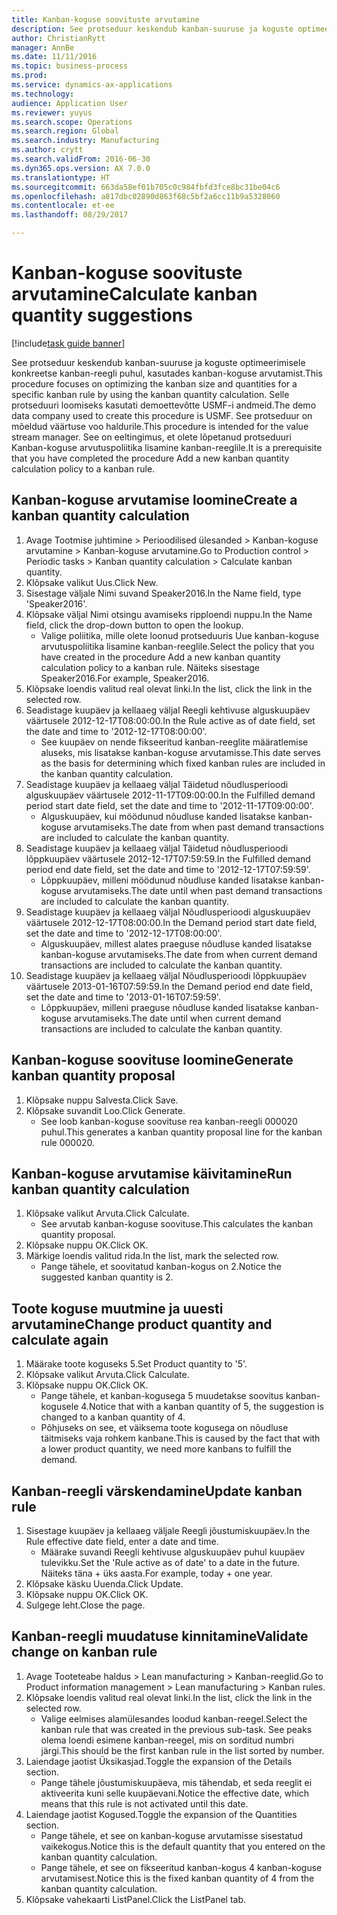 ```yaml
--- 
title: Kanban-koguse soovituste arvutamine
description: See protseduur keskendub kanban-suuruse ja koguste optimeerimisele konkreetse kanban-reegli puhul, kasutades kanban-koguse arvutamist.
author: ChristianRytt
manager: AnnBe
ms.date: 11/11/2016
ms.topic: business-process
ms.prod: 
ms.service: dynamics-ax-applications
ms.technology: 
audience: Application User
ms.reviewer: yuyus
ms.search.scope: Operations
ms.search.region: Global
ms.search.industry: Manufacturing
ms.author: crytt
ms.search.validFrom: 2016-06-30
ms.dyn365.ops.version: AX 7.0.0
ms.translationtype: HT
ms.sourcegitcommit: 663da58ef01b705c0c984fbfd3fce8bc31be04c6
ms.openlocfilehash: a817dbc02890d863f68c5bf2a6cc11b9a5328060
ms.contentlocale: et-ee
ms.lasthandoff: 08/29/2017

---
```

# <a name="calculate-kanban-quantity-suggestions"></a><span data-ttu-id="f10a8-103">Kanban-koguse soovituste arvutamine</span><span class="sxs-lookup"><span data-stu-id="f10a8-103">Calculate kanban quantity suggestions</span></span>

[!include[task guide banner](../../includes/task-guide-banner.md)]

<span data-ttu-id="f10a8-104">See protseduur keskendub kanban-suuruse ja koguste optimeerimisele konkreetse kanban-reegli puhul, kasutades kanban-koguse arvutamist.</span><span class="sxs-lookup"><span data-stu-id="f10a8-104">This procedure focuses on optimizing the kanban size and quantities for a specific kanban rule by using the kanban quantity calculation.</span></span> <span data-ttu-id="f10a8-105">Selle protseduuri loomiseks kasutati demoettevõtte USMF-i andmeid.</span><span class="sxs-lookup"><span data-stu-id="f10a8-105">The demo data company used to create this procedure is USMF.</span></span> <span data-ttu-id="f10a8-106">See protseduur on mõeldud väärtuse voo haldurile.</span><span class="sxs-lookup"><span data-stu-id="f10a8-106">This procedure is intended for the value stream manager.</span></span> <span data-ttu-id="f10a8-107">See on eeltingimus, et olete lõpetanud protseduuri Kanban-koguse arvutuspoliitika lisamine kanban-reeglile.</span><span class="sxs-lookup"><span data-stu-id="f10a8-107">It is a prerequisite that you have completed the procedure Add a new kanban quantity calculation policy to a kanban rule.</span></span>


## <a name="create-a-kanban-quantity-calculation"></a><span data-ttu-id="f10a8-108">Kanban-koguse arvutamise loomine</span><span class="sxs-lookup"><span data-stu-id="f10a8-108">Create a kanban quantity calculation</span></span>
1. <span data-ttu-id="f10a8-109">Avage Tootmise juhtimine > Perioodilised ülesanded > Kanban-koguse arvutamine > Kanban-koguse arvutamine.</span><span class="sxs-lookup"><span data-stu-id="f10a8-109">Go to Production control > Periodic tasks > Kanban quantity calculation > Calculate kanban quantity.</span></span>
2. <span data-ttu-id="f10a8-110">Klõpsake valikut Uus.</span><span class="sxs-lookup"><span data-stu-id="f10a8-110">Click New.</span></span>
3. <span data-ttu-id="f10a8-111">Sisestage väljale Nimi suvand Speaker2016.</span><span class="sxs-lookup"><span data-stu-id="f10a8-111">In the Name field, type 'Speaker2016'.</span></span>
4. <span data-ttu-id="f10a8-112">Klõpsake väljal Nimi otsingu avamiseks ripploendi nuppu.</span><span class="sxs-lookup"><span data-stu-id="f10a8-112">In the Name field, click the drop-down button to open the lookup.</span></span>
    * <span data-ttu-id="f10a8-113">Valige poliitika, mille olete loonud protseduuris Uue kanban-koguse arvutuspoliitika lisamine kanban-reeglile.</span><span class="sxs-lookup"><span data-stu-id="f10a8-113">Select the policy that you have created in the procedure Add a new kanban quantity calculation policy to a kanban rule.</span></span> <span data-ttu-id="f10a8-114">Näiteks sisestage Speaker2016.</span><span class="sxs-lookup"><span data-stu-id="f10a8-114">For example, Speaker2016.</span></span>  
5. <span data-ttu-id="f10a8-115">Klõpsake loendis valitud real olevat linki.</span><span class="sxs-lookup"><span data-stu-id="f10a8-115">In the list, click the link in the selected row.</span></span>
6. <span data-ttu-id="f10a8-116">Seadistage kuupäev ja kellaaeg väljal Reegli kehtivuse alguskuupäev väärtusele 2012-12-17T08:00:00.</span><span class="sxs-lookup"><span data-stu-id="f10a8-116">In the Rule active as of date field, set the date and time to '2012-12-17T08:00:00'.</span></span>
    * <span data-ttu-id="f10a8-117">See kuupäev on nende fikseeritud kanban-reeglite määratlemise aluseks, mis lisatakse kanban-koguse arvutamisse.</span><span class="sxs-lookup"><span data-stu-id="f10a8-117">This date serves as the basis for determining which fixed kanban rules are included in the kanban quantity calculation.</span></span>  
7. <span data-ttu-id="f10a8-118">Seadistage kuupäev ja kellaaeg väljal Täidetud nõudlusperioodi alguskuupäev väärtusele 2012-11-17T09:00:00.</span><span class="sxs-lookup"><span data-stu-id="f10a8-118">In the Fulfilled demand period start date field, set the date and time to '2012-11-17T09:00:00'.</span></span>
    * <span data-ttu-id="f10a8-119">Alguskuupäev, kui möödunud nõudluse kanded lisatakse kanban-koguse arvutamiseks.</span><span class="sxs-lookup"><span data-stu-id="f10a8-119">The date from when past demand transactions are included to calculate the kanban quantity.</span></span>  
8. <span data-ttu-id="f10a8-120">Seadistage kuupäev ja kellaaeg väljal Täidetud nõudlusperioodi lõppkuupäev väärtusele 2012-12-17T07:59:59.</span><span class="sxs-lookup"><span data-stu-id="f10a8-120">In the Fulfilled demand period end date field, set the date and time to '2012-12-17T07:59:59'.</span></span>
    * <span data-ttu-id="f10a8-121">Lõppkuupäev, milleni möödunud nõudluse kanded lisatakse kanban-koguse arvutamiseks.</span><span class="sxs-lookup"><span data-stu-id="f10a8-121">The date until when past demand transactions are included to calculate the kanban quantity.</span></span>  
9. <span data-ttu-id="f10a8-122">Seadistage kuupäev ja kellaaeg väljal Nõudlusperioodi alguskuupäev väärtusele 2012-12-17T08:00:00.</span><span class="sxs-lookup"><span data-stu-id="f10a8-122">In the Demand period start date field, set the date and time to '2012-12-17T08:00:00'.</span></span>
    * <span data-ttu-id="f10a8-123">Alguskuupäev, millest alates praeguse nõudluse kanded lisatakse kanban-koguse arvutamiseks.</span><span class="sxs-lookup"><span data-stu-id="f10a8-123">The date from when current demand transactions are included to calculate the kanban quantity.</span></span>  
10. <span data-ttu-id="f10a8-124">Seadistage kuupäev ja kellaaeg väljal Nõudlusperioodi lõppkuupäev väärtusele 2013-01-16T07:59:59.</span><span class="sxs-lookup"><span data-stu-id="f10a8-124">In the Demand period end date field, set the date and time to '2013-01-16T07:59:59'.</span></span>
    * <span data-ttu-id="f10a8-125">Lõppkuupäev, milleni praeguse nõudluse kanded lisatakse kanban-koguse arvutamiseks.</span><span class="sxs-lookup"><span data-stu-id="f10a8-125">The date until when current demand transactions are included to calculate the kanban quantity.</span></span>  

## <a name="generate-kanban-quantity-proposal"></a><span data-ttu-id="f10a8-126">Kanban-koguse soovituse loomine</span><span class="sxs-lookup"><span data-stu-id="f10a8-126">Generate kanban quantity proposal</span></span>
1. <span data-ttu-id="f10a8-127">Klõpsake nuppu Salvesta.</span><span class="sxs-lookup"><span data-stu-id="f10a8-127">Click Save.</span></span>
2. <span data-ttu-id="f10a8-128">Klõpsake suvandit Loo.</span><span class="sxs-lookup"><span data-stu-id="f10a8-128">Click Generate.</span></span>
    * <span data-ttu-id="f10a8-129">See loob kanban-koguse soovituse rea kanban-reegli 000020 puhul.</span><span class="sxs-lookup"><span data-stu-id="f10a8-129">This generates a kanban quantity proposal line for the kanban rule 000020.</span></span>  

## <a name="run-kanban-quantity-calculation"></a><span data-ttu-id="f10a8-130">Kanban-koguse arvutamise käivitamine</span><span class="sxs-lookup"><span data-stu-id="f10a8-130">Run kanban quantity calculation</span></span>
1. <span data-ttu-id="f10a8-131">Klõpsake valikut Arvuta.</span><span class="sxs-lookup"><span data-stu-id="f10a8-131">Click Calculate.</span></span>
    * <span data-ttu-id="f10a8-132">See arvutab kanban-koguse soovituse.</span><span class="sxs-lookup"><span data-stu-id="f10a8-132">This calculates the kanban quantity proposal.</span></span>  
2. <span data-ttu-id="f10a8-133">Klõpsake nuppu OK.</span><span class="sxs-lookup"><span data-stu-id="f10a8-133">Click OK.</span></span>
3. <span data-ttu-id="f10a8-134">Märkige loendis valitud rida.</span><span class="sxs-lookup"><span data-stu-id="f10a8-134">In the list, mark the selected row.</span></span>
    * <span data-ttu-id="f10a8-135">Pange tähele, et soovitatud kanban-kogus on 2.</span><span class="sxs-lookup"><span data-stu-id="f10a8-135">Notice the suggested kanban quantity is 2.</span></span>  

## <a name="change-product-quantity-and-calculate-again"></a><span data-ttu-id="f10a8-136">Toote koguse muutmine ja uuesti arvutamine</span><span class="sxs-lookup"><span data-stu-id="f10a8-136">Change product quantity and calculate again</span></span>
1. <span data-ttu-id="f10a8-137">Määrake toote koguseks 5.</span><span class="sxs-lookup"><span data-stu-id="f10a8-137">Set Product quantity to '5'.</span></span>
2. <span data-ttu-id="f10a8-138">Klõpsake valikut Arvuta.</span><span class="sxs-lookup"><span data-stu-id="f10a8-138">Click Calculate.</span></span>
3. <span data-ttu-id="f10a8-139">Klõpsake nuppu OK.</span><span class="sxs-lookup"><span data-stu-id="f10a8-139">Click OK.</span></span>
    * <span data-ttu-id="f10a8-140">Pange tähele, et kanban-kogusega 5 muudetakse soovitus kanban-kogusele 4.</span><span class="sxs-lookup"><span data-stu-id="f10a8-140">Notice that with a kanban quantity of 5, the suggestion is changed to a kanban quantity of 4.</span></span>  
    * <span data-ttu-id="f10a8-141">Põhjuseks on see, et väiksema toote kogusega on nõudluse täitmiseks vaja rohkem kanbane.</span><span class="sxs-lookup"><span data-stu-id="f10a8-141">This is caused by the fact that with a lower product quantity, we need more kanbans to fulfill the demand.</span></span>  

## <a name="update-kanban-rule"></a><span data-ttu-id="f10a8-142">Kanban-reegli värskendamine</span><span class="sxs-lookup"><span data-stu-id="f10a8-142">Update kanban rule</span></span>
1. <span data-ttu-id="f10a8-143">Sisestage kuupäev ja kellaaeg väljale Reegli jõustumiskuupäev.</span><span class="sxs-lookup"><span data-stu-id="f10a8-143">In the Rule effective date field, enter a date and time.</span></span>
    * <span data-ttu-id="f10a8-144">Määrake suvandi Reegli kehtivuse alguskuupäev puhul kuupäev tulevikku.</span><span class="sxs-lookup"><span data-stu-id="f10a8-144">Set the 'Rule active as of date' to a date in the future.</span></span> <span data-ttu-id="f10a8-145">Näiteks täna + üks aasta.</span><span class="sxs-lookup"><span data-stu-id="f10a8-145">For example, today + one year.</span></span>  
2. <span data-ttu-id="f10a8-146">Klõpsake käsku Uuenda.</span><span class="sxs-lookup"><span data-stu-id="f10a8-146">Click Update.</span></span>
3. <span data-ttu-id="f10a8-147">Klõpsake nuppu OK.</span><span class="sxs-lookup"><span data-stu-id="f10a8-147">Click OK.</span></span>
4. <span data-ttu-id="f10a8-148">Sulgege leht.</span><span class="sxs-lookup"><span data-stu-id="f10a8-148">Close the page.</span></span>

## <a name="validate-change-on-kanban-rule"></a><span data-ttu-id="f10a8-149">Kanban-reegli muudatuse kinnitamine</span><span class="sxs-lookup"><span data-stu-id="f10a8-149">Validate change on kanban rule</span></span>
1. <span data-ttu-id="f10a8-150">Avage Tooteteabe haldus > Lean manufacturing > Kanban-reeglid.</span><span class="sxs-lookup"><span data-stu-id="f10a8-150">Go to Product information management > Lean manufacturing > Kanban rules.</span></span>
2. <span data-ttu-id="f10a8-151">Klõpsake loendis valitud real olevat linki.</span><span class="sxs-lookup"><span data-stu-id="f10a8-151">In the list, click the link in the selected row.</span></span>
    * <span data-ttu-id="f10a8-152">Valige eelmises alamülesandes loodud kanban-reegel.</span><span class="sxs-lookup"><span data-stu-id="f10a8-152">Select the kanban rule that was created in the previous sub-task.</span></span> <span data-ttu-id="f10a8-153">See peaks olema loendi esimene kanban-reegel, mis on sorditud numbri järgi.</span><span class="sxs-lookup"><span data-stu-id="f10a8-153">This should be the first kanban rule in the list sorted by number.</span></span>  
3. <span data-ttu-id="f10a8-154">Laiendage jaotist Üksikasjad.</span><span class="sxs-lookup"><span data-stu-id="f10a8-154">Toggle the expansion of the Details section.</span></span>
    * <span data-ttu-id="f10a8-155">Pange tähele jõustumiskuupäeva, mis tähendab, et seda reeglit ei aktiveerita kuni selle kuupäevani.</span><span class="sxs-lookup"><span data-stu-id="f10a8-155">Notice the effective date, which means that this rule is not activated until this date.</span></span>  
4. <span data-ttu-id="f10a8-156">Laiendage jaotist Kogused.</span><span class="sxs-lookup"><span data-stu-id="f10a8-156">Toggle the expansion of the Quantities section.</span></span>
    * <span data-ttu-id="f10a8-157">Pange tähele, et see on kanban-koguse arvutamisse sisestatud vaikekogus.</span><span class="sxs-lookup"><span data-stu-id="f10a8-157">Notice this is the default quantity that you entered on the kanban quantity calculation.</span></span>  
    * <span data-ttu-id="f10a8-158">Pange tähele, et see on fikseeritud kanban-kogus 4 kanban-koguse arvutamisest.</span><span class="sxs-lookup"><span data-stu-id="f10a8-158">Notice this is the fixed kanban quantity of 4 from the kanban quantity calculation.</span></span>  
5. <span data-ttu-id="f10a8-159">Klõpsake vahekaarti ListPanel.</span><span class="sxs-lookup"><span data-stu-id="f10a8-159">Click the ListPanel tab.</span></span>



